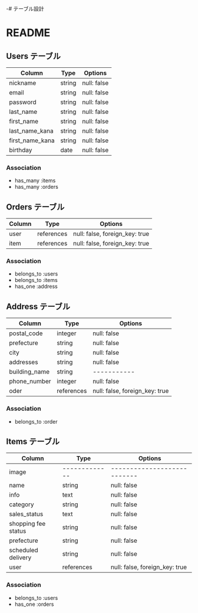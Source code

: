 -# テーブル設計
# README

## Users テーブル


| Column            | Type   | Options     |
| --------          | ------ | ----------- |
| nickname          | string | null: false |
| email             | string | null: false |
| password          | string | null: false |
| last_name         | string | null: false |
| first_name        | string | null: false |
| last_name_kana    | string | null: false |
| first_name_kana   | string | null: false |
| birthday          | date   | null: false |

### Association

- has_many :items
- has_many :orders


## Orders テーブル

| Column               | Type           | Options                        |
| ------------------   | -------------- | --------------------------     |
| user                 | references     | null: false, foreign_key: true |
| item                 | references     | null: false, foreign_key: true |


### Association
- belongs_to :users
- belongs_to :items
- has_one :address

## Address テーブル

| Column         | Type          | Options     |
| -----------    | ----------     | ----------- |
| postal_code    | integer        | null: false |
| prefecture     | string         | null: false |
| city           | string         | null: false |
| addresses      | string         | null: false |
| building_name  | string         | ----------- |
| phone_number   | integer        | null: false |
| oder           | references     | null: false, foreign_key: true |



### Association

- belongs_to :order

## Items テーブル

| Column               | Type          | Options                        |
| ------------------   | ------------- | ---------------------------    |
| image                | ------------- | ---------------------------    |
| name                 | string        | null: false                    |
| info                 | text          | null: false                    |
| category             | string        | null: false                    |
| sales_status         | text          | null: false                    |
| shopping fee status  | string        | null: false                    | 
| prefecture           | string        | null: false                    |    
| scheduled  delivery  | string        | null: false                    |
| user                 | references    | null: false, foreign_key: true |


### Association
- belongs_to :users     
- has_one :orders